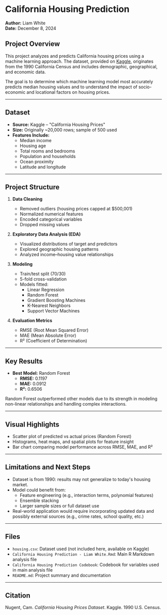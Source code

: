 # California Housing Prediction

**Author:** Liam White  
**Date:** December 8, 2024

## Project Overview

This project analyzes and predicts California housing prices using a machine learning approach. The dataset, provided on [Kaggle](https://www.kaggle.com/datasets/camnugent/california-housing-prices), originates from the 1990 California Census and includes demographic, geographical, and economic data.

The goal is to determine which machine learning model most accurately predicts median housing values and to understand the impact of socio-economic and locational factors on housing prices.

---

## Dataset

- **Source:** Kaggle – "California Housing Prices"
- **Size:** Originally ~20,000 rows; sample of 500 used
- **Features Include:**
  - Median income
  - Housing age
  - Total rooms and bedrooms
  - Population and households
  - Ocean proximity
  - Latitude and longitude

---

## Project Structure

1. **Data Cleaning**
   - Removed outliers (housing prices capped at $500,001)
   - Normalized numerical features
   - Encoded categorical variables
   - Dropped missing values

2. **Exploratory Data Analysis (EDA)**
   - Visualized distributions of target and predictors
   - Explored geographic housing patterns
   - Analyzed income–housing value relationships

3. **Modeling**
   - Train/test split (70/30)
   - 5-fold cross-validation
   - Models fitted:
     - Linear Regression
     - Random Forest
     - Gradient Boosting Machines
     - K-Nearest Neighbors
     - Support Vector Machines

4. **Evaluation Metrics**
   - RMSE (Root Mean Squared Error)
   - MAE (Mean Absolute Error)
   - R² (Coefficient of Determination)

---

## Key Results

- **Best Model:** Random Forest  
  - **RMSE:** 0.1197  
  - **MAE:** 0.0912  
  - **R²:** 0.6506  

Random Forest outperformed other models due to its strength in modeling non-linear relationships and handling complex interactions.

---

## Visual Highlights

- Scatter plot of predicted vs actual prices (Random Forest)
- Histograms, heat maps, and spatial plots for feature insight
- Bar chart comparing model performance across RMSE, MAE, and R²

---

## Limitations and Next Steps

- Dataset is from 1990: results may not generalize to today's housing market.
- Model could benefit from:
  - Feature engineering (e.g., interaction terms, polynomial features)
  - Ensemble stacking
  - Larger sample sizes or full dataset use
- Real-world application would require incorporating updated data and possibly external sources (e.g., crime rates, school quality, etc.)

---

## Files

- `housing.csv`: Dataset used (not included here, available on Kaggle)
- `California Housing Prediction - Liam White.Rmd`: Main R Markdown analysis file
- `California Housing Prediction Codebook`: Codebook for variables used in main analysis file
- `README.md`: Project summary and documentation

---

## Citation

Nugent, Cam. *California Housing Prices Dataset*. Kaggle. 1990 U.S. Census.
